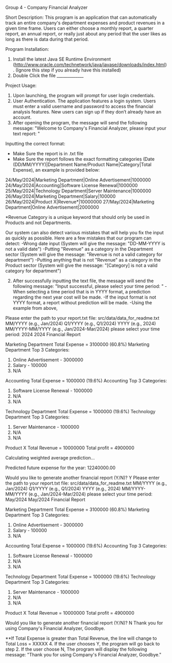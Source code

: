 Group 4 - Company Financial Analyzer

Short Description:
This program is an application that can automatically track an entire company's department expenses and product revenues in a given time frame. Users can either choose a monthly report, a quarter report, an annual report, or really just about any period that the user likes as long as there is data during that period.

Program Installation:
1. Install the latest Java SE Runtime Environment (http://www.oracle.com/technetwork/java/javase/downloads/index.html). (Ignore this step if you already have this installed)
2. Double Click the file _____________

Project Usage:
1. Upon launching, the program will prompt for user login credentials.
2. User Authentication. The application features a login system. Users must enter a valid username and password to access the financial analysis features.
New users can sign up if they don’t already have an account.
3. After opening the program, the message will send the following message: "Welcome to Company's Financial Analyzer, please input your text report: "

Inputting the correct format:
- Make Sure the report is in .txt file
- Make Sure the report follows the exact formatting categories (Date (DD/MM/YYYY)|Department Name/Product Name|Category|Total Expense), an example is provided below:

24/May/2024|Marketing Department|Online Advertisement|1000000
24/May/2024|Accounting|Software License Renewal|1000000
25/May/2024|Technology Department|Server Maintenance|1000000				
26/May/2024|Marketing Department|Salary|100000	
26/May/2024|Product X|Revenue*|10000000
27/May/2024|Marketing Department|Online Advertisement|2000000

*Revenue Category is a unique keyword that should only be used in Products and not Departments.

Our system can also detect various mistakes that will help you fix the input as quickly as possible. Here are a few mistakes that our program can detect:
-Wrong date input (System will give the message: "DD-MM-YYYY is not a valid date")
-Putting "Revenue" as a category in the Department sector (System will give the message: "Revenue is not a valid category for department")
-Putting anything that is not "Revenue" as a category in the Product sector (System will give the message: "[Category] is not a valid category for department")

2. After successfully inputting the text file, the message will send the following message: "Input successful, please select your time period: "
-When selecting a time period that is in YYYY format, a prediction regarding the next year cost will be made.
-If the input format is not YYYY format, a report without prediction will be made.
-Using the example from above,

Please enter the path to your report.txt file:
src/data/data_for_readme.txt
MM/YYYY (e.g., Jan/2024)
Q1/YYYY (e.g., Q1/2024)
YYYY (e.g., 2024)
MM/YYYY-MM/YYYY (e.g., Jan/2024-Mar/2024)
please select your time period:
2024
2024 Financial Report

Marketing Department Total Expense = 3100000 (60.8%)
Marketing Department Top 3 Categories:
1. Online Advertisement - 3000000
2. Salary - 100000
3. N/A

Accounting Total Expense = 1000000 (19.6%)
Accounting Top 3 Categories:
1. Software License Renewal - 1000000
2. N/A
3. N/A

Technology Department Total Expense = 1000000 (19.6%)
Technology Department Top 3 Categories:
1. Server Maintenance - 1000000
2. N/A
3. N/A

Product X Total Revenue = 10000000
Total profit = 4900000

Calculating weighted average prediction...

Predicted future expense for the year: 12240000.00

Would you like to generate another financial report (Y/N)?
Y
Please enter the path to your report.txt file:
src/data/data_for_readme.txt
MM/YYYY (e.g., Jan/2024)
Q1/YYYY (e.g., Q1/2024)
YYYY (e.g., 2024)
MM/YYYY-MM/YYYY (e.g., Jan/2024-Mar/2024)
please select your time period:
May/2024
May/2024 Financial Report

Marketing Department Total Expense = 3100000 (60.8%)
Marketing Department Top 3 Categories:
1. Online Advertisement - 3000000
2. Salary - 100000
3. N/A

Accounting Total Expense = 1000000 (19.6%)
Accounting Top 3 Categories:
1. Software License Renewal - 1000000
2. N/A
3. N/A

Technology Department Total Expense = 1000000 (19.6%)
Technology Department Top 3 Categories:
1. Server Maintenance - 1000000
2. N/A
3. N/A

Product X Total Revenue = 10000000
Total profit = 4900000

Would you like to generate another financial report (Y/N)?
N
Thank you for using Company's Financial Analyzer, Goodbye.

**If Total Expense is greater than Total Revenue, the line will change to Total Loss = XXXXX
4. If the user chooses Y, the program will go back to step 2. If the user choose N, The program will display the following message: "Thank you for using Company's Financial Analyzer, Goodbye."

